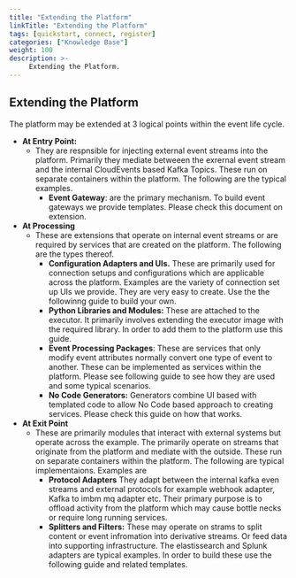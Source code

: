 ```yaml
---
title: "Extending the Platform"
linkTitle: "Extending the Platform"
tags: [quickstart, connect, register] 
categories: ["Knowledge Base"]
weight: 100
description: >-
     Extending the Platform.
---
```




## Extending the Platform

The platform may be extended at 3 logical points within the event life cycle.



* **At Entry Point:** 
  * They are respnsible for injecting external event streams into the platform. Primarily they mediate betweeen the exrernal event stream and the internal CloudEvents based Kafka Topics.  These run on separate containers within the platform. The following are the typical examples.
    * **Event Gateway**: are the primary mechanism.  To build event gateways we provide templates. Please check this document on extension.
* **At Processing**
  * These are extensions that operate on internal event streams or are required by services that are created on the platform. The following are the types thereof.
    * **Configuration Adapters and UIs.** These are primarily used for connection setups and configurations which are applicable across the platform. Examples are the variety of connection set up UIs we provide. They are very easy to create. Use the the followinng guide to build your own.
    * **Python Libraries and Modules:** These are attached to the executor. It primarily involves extending the executor image with the required library.  In order to add them to the platform use this guide.
    * **Event Processing Packages**: These are services that only modify event attributes normally convert one type of event to another. These can be implemented as services within the platform. Please see following guide to see how they are used and some typical scenarios. 
    * **No Code Generators:** Generators combine UI based with templated code to allow No Code based approach to creating services. Please check this guide on how that works. 
* **At Exit Point**
  * These are primarily modules that interact with external systems but operate across the example. The primarily operate on streams that originate from the platform and mediate with the outside. These run on separate containers within the platform.  The following are typical implementaions. Examples are
    * **Protocol Adapters** They adapt between the internal kafka even streams and external protocols for example webhook adapter, Kafka to imbm mq adapter etc. Their primary purpose is to offload activity from the platform which may cause bottle necks or require long running services.
    * **Splitters and Filters:** These may operate on strams to split content or event infromation into derivative streams. Or feed data into supporting infrastructure. The elastissearch and Splunk adapters are typical examples. In order to build these use the following guide and related templates.



